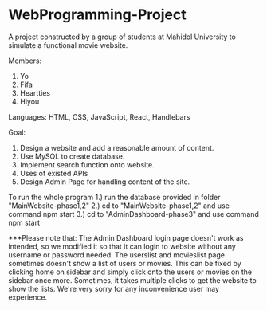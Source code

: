 # WebProgramming-Project

A project constructed by a group of students at Mahidol University to simulate a functional movie website.

Members:
1. Yo
2. Fifa
3. Heartties
4. Hiyou

Languages:
HTML, CSS, JavaScript, React, Handlebars

Goal:
1. Design a website and add a reasonable amount of content.
2. Use MySQL to create database.
3. Implement search function onto website.
4. Uses of existed APIs
5. Design Admin Page for handling content of the site.

To run the whole program
1.) run the database provided in folder "MainWebsite-phase1,2"
2.) cd to "MainWebsite-phase1,2" and use command npm start
3.) cd to "AdminDashboard-phase3" and use command npm start

***Please note that: The Admin Dashboard login page doesn't work as intended, so we modified it so that
it can login to website without any username or password needed. The userslist and movieslist page
sometimes doesn't show a list of users or movies. This can be fixed by clicking home on sidebar and simply 
click onto the users or movies on the sidebar once more. Sometimes, it takes multiple clicks to get the website to show the lists.
We're very sorry for any inconvenience user may experience.

